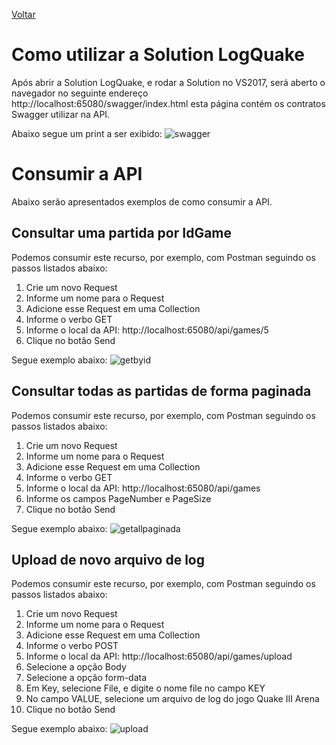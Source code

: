 [Voltar](../README.md)

# Como utilizar a Solution LogQuake

Após abrir a Solution LogQuake, e rodar a Solution no VS2017, será aberto o navegador no seguinte endereço  http://localhost:65080/swagger/index.html esta página contém os contratos Swagger utilizar na API.

Abaixo segue um print a ser exibido:
![swagger](https://user-images.githubusercontent.com/44147082/47697932-fb9d7d00-dbeb-11e8-9882-7bb9796b755a.PNG)

# Consumir a API
Abaixo serão apresentados exemplos de como consumir a API.

## Consultar uma partida por IdGame

Podemos consumir este recurso, por exemplo, com Postman seguindo os passos listados abaixo: 

1. Crie um novo Request
2. Informe um nome para o Request
3. Adicione esse Request em uma Collection
4. Informe o verbo GET
5. Informe o local da API: http://localhost:65080/api/games/5
6. Clique no botão Send

Segue exemplo abaixo:
![getbyid](https://user-images.githubusercontent.com/44147082/47686174-882e4800-dbb8-11e8-86fd-be8ca6487a6f.PNG)


## Consultar todas as partidas de forma paginada
Podemos consumir este recurso, por exemplo, com Postman seguindo os passos listados abaixo: 

1. Crie um novo Request
2. Informe um nome para o Request
3. Adicione esse Request em uma Collection
4. Informe o verbo GET
5. Informe o local da API: http://localhost:65080/api/games
6. Informe os campos PageNumber e PageSize
7. Clique no botão Send

Segue exemplo abaixo:
![getallpaginada](https://user-images.githubusercontent.com/44147082/47686284-13a7d900-dbb9-11e8-807c-f84c07437f6a.PNG)

## Upload de novo arquivo de log
Podemos consumir este recurso, por exemplo, com Postman seguindo os passos listados abaixo: 

1. Crie um novo Request
2. Informe um nome para o Request
3. Adicione esse Request em uma Collection
4. Informe o verbo POST
5. Informe o local da API: http://localhost:65080/api/games/upload
6. Selecione a opção Body
7. Selecione a opção form-data
8. Em Key, selecione File, e digite o nome file no campo KEY
9. No campo VALUE, selecione um arquivo de log do jogo Quake III Arena
10. Clique no botão Send

Segue exemplo abaixo:
![upload](https://user-images.githubusercontent.com/44147082/47686418-d132cc00-dbb9-11e8-9fd2-6fe943171903.PNG)

